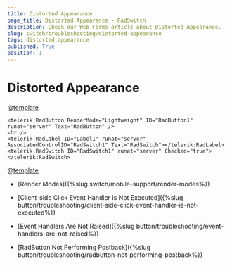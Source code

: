 ```yaml
---
title: Distorted Appearance
page_title: Distorted Appearance - RadSwitch
description: Check our Web Forms article about Distorted Appearance.
slug: switch/troubleshooting/distorted-appearance
tags: distorted,appearance
published: True
position: 1
---
```


# Distorted Appearance

@[template](/_templates/button/distorted-appearance.md#intro "control: RadSwitch")

````ASP.NET
<telerik:RadButton RenderMode="Lightweight" ID="RadButton1" runat="server" Text="RadButton" />
<br />
<telerik:RadLabel ID="Label1" runat="server" AssociatedControlID="RadSwitch1" Text="RadSwitch"></telerik:RadLabel>        
<telerik:RadSwitch ID="RadSwitch1" runat="server" Checked="true"></telerik:RadSwitch>
```` 

@[template](/_templates/button/distorted-appearance.md#cause-resolve "control: RadSwitch")


* [Render Modes]({%slug switch/mobile-support/render-modes%})

* [Client-side Click Event Handler Is Not Executed]({%slug button/troubleshooting/client-side-click-event-handler-is-not-executed%})

* [Event Handlers Are Not Raised]({%slug button/troubleshooting/event-handlers-are-not-raised%})

* [RadButton Not Performing Postback]({%slug button/troubleshooting/radbutton-not-performing-postback%})


